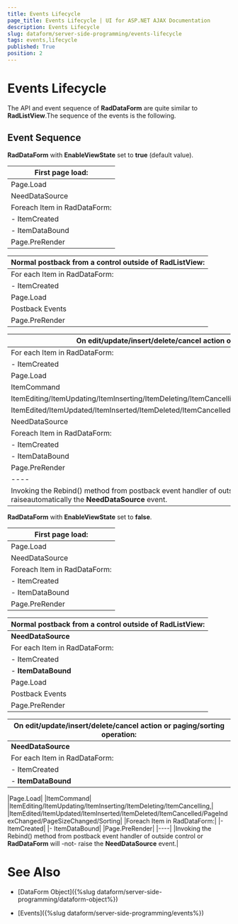 ```yaml
---
title: Events Lifecycle
page_title: Events Lifecycle | UI for ASP.NET AJAX Documentation
description: Events Lifecycle
slug: dataform/server-side-programming/events-lifecycle
tags: events,lifecycle
published: True
position: 2
---
```


# Events Lifecycle



The API and event sequence of **RadDataForm** are quite similar to **RadListView**.The sequence of the events is the following.

## Event Sequence

**RadDataForm** with **EnableViewState** set to **true** (default value).


| First page load: |
| ------ |
|Page.Load|
|NeedDataSource|
|Foreach Item in RadDataForm:|
|- ItemCreated|
|- ItemDataBound|
|Page.PreRender|


| Normal postback from a control outside of RadListView: |
| ------ |
|For each Item in RadDataForm:|
|- ItemCreated|
|Page.Load|
|Postback Events|
|Page.PreRender|


| On edit/update/insert/delete/cancel action or paging/sorting operation: |
| ------ |
|For each Item in RadDataForm:|
|- ItemCreated|
|Page.Load|
|ItemCommand|
|ItemEditing/ItemUpdating/ItemInserting/ItemDeleting/ItemCancelling,|
|ItemEdited/ItemUpdated/ItemInserted/ItemDeleted/ItemCancelled/PageIndexChanged/PageSizeChanged/Sorting|
|NeedDataSource|
|Foreach Item in RadDataForm:|
|- ItemCreated|
|- ItemDataBound|
|Page.PreRender|
|----|
|Invoking the Rebind() method from postback event handler of outside control or **RadDataForm** will raiseautomatically the **NeedDataSource** event.|

**RadDataForm** with **EnableViewState** set to **false**.


| First page load: |
| ------ |
|Page.Load|
|NeedDataSource|
|Foreach Item in RadDataForm:|
|- ItemCreated|
|- ItemDataBound|
|Page.PreRender|


| Normal postback from a control outside of RadListView: |
| ------ |
| **NeedDataSource** |
|For each Item in RadDataForm:|
|- ItemCreated|
|- **ItemDataBound**|
|Page.Load|
|Postback Events|
|Page.PreRender|

| On edit/update/insert/delete/cancel action or paging/sorting operation: |
| ------ |
| **NeedDataSource** |
|For each Item in RadDataForm:|
|- ItemCreated|
|- **ItemDataBound**| 

|Page.Load|
|ItemCommand|
|ItemEditing/ItemUpdating/ItemInserting/ItemDeleting/ItemCancelling,|
|ItemEdited/ItemUpdated/ItemInserted/ItemDeleted/ItemCancelled/PageIndexChanged/PageSizeChanged/Sorting|
|Foreach Item in RadDataForm:|
|- ItemCreated|
|- ItemDataBound|
|Page.PreRender|
|----|
|Invoking the Rebind() method from postback event handler of outside control or **RadDataForm** will -not- raise the **NeedDataSource** event.|

# See Also

 * [DataForm Object]({%slug dataform/server-side-programming/dataform-object%})

 * [Events]({%slug dataform/server-side-programming/events%})
